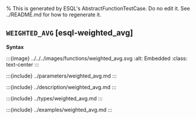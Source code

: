 % This is generated by ESQL's AbstractFunctionTestCase. Do no edit it. See ../README.md for how to regenerate it.

## `WEIGHTED_AVG` [esql-weighted_avg]

**Syntax**

:::{image} ../../../images/functions/weighted_avg.svg
:alt: Embedded
:class: text-center
:::


:::{include} ../parameters/weighted_avg.md
:::

:::{include} ../description/weighted_avg.md
:::

:::{include} ../types/weighted_avg.md
:::

:::{include} ../examples/weighted_avg.md
:::
